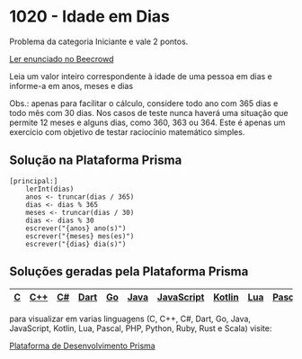 # 1020 - Idade em Dias

Problema da categoria Iniciante e vale 2 pontos.

[Ler enunciado no Beecrowd](https://www.beecrowd.com.br/judge/en/problems/view/1020)


Leia um valor inteiro correspondente à idade de uma pessoa em dias e informe-a em anos, meses e dias

Obs.: apenas para facilitar o cálculo, considere todo ano com 365 dias e todo mês com 30 dias. Nos casos de teste nunca haverá uma situação que permite 12 meses e alguns dias, como 360, 363 ou 364. Este é apenas um exercício com objetivo de testar raciocínio matemático simples.

## Solução na Plataforma Prisma
``` 
[principal:]
    lerInt(dias)
    anos <- truncar(dias / 365)
    dias <- dias % 365
    meses <- truncar(dias / 30)
    dias <- dias % 30
    escrever("{anos} ano(s)")
    escrever("{meses} mes(es)")
    escrever("{dias} dia(s)")
```

## Soluções geradas pela Plataforma Prisma

|[C](https://www.prisma.dev.br/tela-demo-transpilado.html?idDemo=1020&categoria=Iniciante&idTarget=1)|[C++](https://www.prisma.dev.br/tela-demo-transpilado.html?idDemo=1020&categoria=Iniciante&idTarget=2)|[C#](https://www.prisma.dev.br/tela-demo-transpilado.html?idDemo=1020&categoria=Iniciante&idTarget=3)|[Dart](https://www.prisma.dev.br/tela-demo-transpilado.html?idDemo=1020&categoria=Iniciante&idTarget=4)|[Go](https://www.prisma.dev.br/tela-demo-transpilado.html?idDemo=1020&categoria=Iniciante&idTarget=5)|[Java](https://www.prisma.dev.br/tela-demo-transpilado.html?idDemo=1020&categoria=Iniciante&idTarget=6)|[JavaScript](https://www.prisma.dev.br/tela-demo-transpilado.html?idDemo=1020&categoria=Iniciante&idTarget=7)|[Kotlin](https://www.prisma.dev.br/tela-demo-transpilado.html?idDemo=1020&categoria=Iniciante&idTarget=8)|[Lua](https://www.prisma.dev.br/tela-demo-transpilado.html?idDemo=1020&categoria=Iniciante&idTarget=9)|[Pascal](https://www.prisma.dev.br/tela-demo-transpilado.html?idDemo=1020&categoria=Iniciante&idTarget=10)|[PHP](https://www.prisma.dev.br/tela-demo-transpilado.html?idDemo=1020&categoria=Iniciante&idTarget=11)|[Python](https://www.prisma.dev.br/tela-demo-transpilado.html?idDemo=1020&categoria=Iniciante&idTarget=12)|[Ruby](https://www.prisma.dev.br/tela-demo-transpilado.html?idDemo=1020&categoria=Iniciante&idTarget=13)|[Rust](https://www.prisma.dev.br/tela-demo-transpilado.html?idDemo=1020&categoria=Iniciante&idTarget=14)|[Scala](https://www.prisma.dev.br/tela-demo-transpilado.html?idDemo=1020&categoria=Iniciante&idTarget=15)|
 --- | --- | --- | --- | --- | --- | --- | --- | --- | --- | --- | --- | --- | --- | --- |

para visualizar em varias linguagens (C, C++, C#, Dart, Go, Java, JavaScript, Kotlin, Lua, Pascal, PHP, Python, Ruby, Rust e Scala) visite:

[Plataforma de Desenvolvimento Prisma](https://www.prisma.dev.br/tela-demo.html?idDemo=1020&categoria=Iniciante)
